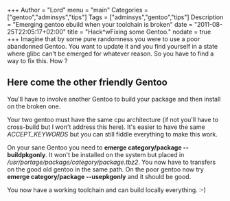 +++
Author = "Lord"
menu = "main"
Categories = ["gentoo","adminsys","tips"]
Tags = ["adminsys","gentoo","tips"]
Description = "Emerging gentoo ebuild when your toolchain is broken"
date = "2011-08-25T22:05:17+02:00"
title = "Hack^wFixing some Gentoo."
nodate = true
+++
Imagine that by some pure randomness you were to use a poor abandonned Gentoo. You want to update it and you find yourself in a state where glibc can't be emerged for whatever reason. So you have to find a way to fix this. How ?

## Here come the other friendly Gentoo
You'll have to involve another Gentoo to build your package and then install on the broken one.

Your two gentoo must have the same cpu architecture (if not you'll have to cross-build but I won't address this here). It's easier to have the same *ACCEPT_KEYWORDS* but you can still fiddle everything to make this work.

On your sane Gentoo you need to **emerge category/package --buildpkgonly**. It won't be installed on the system but placed in */usr/portage/package/category/package.tbz2*. You now have to transfers on the good old gentoo in the same path. On the poor gentoo now try **emerge category/package --usepkgonly** and it should be good.

You now have a working toolchain and can build locally everything. :-)
